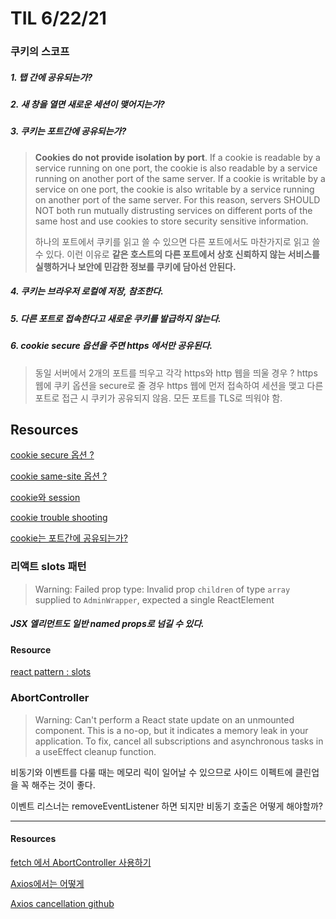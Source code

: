# TIL 6/22/21

### 쿠키의 스코프

##### 1. 탭 간에 공유되는가?

##### 2. 새 창을 열면 새로운 세션이 맺어지는가?

##### 3. 쿠키는 포트간에 공유되는가?

   > **Cookies do not provide isolation by port**. If a cookie is readable by a service running on one port, the cookie is also readable by a service running on another port of the same server. If a cookie is writable by a service on one port, the cookie is also writable by a service running on another port of the same server. For this reason, servers SHOULD NOT both run mutually distrusting services on different ports of the same host and use cookies to store security sensitive information.
   >
   > 하나의 포트에서 쿠키를 읽고 쓸 수 있으면 다른 포트에서도 마찬가지로 읽고 쓸 수 있다. 이런 이유로 **같은 호스트의 다른 포트에서 상호 신뢰하지 않는 서비스를 실행하거나 보안에 민감한 정보를 쿠키에 담아선 안된다.**

##### 4. 쿠키는 브라우저 로컬에 저장, 참조한다.

##### 5. 다른 포트로 접속한다고 새로운 쿠키를 발급하지 않는다.

##### 6. cookie secure 옵션을 주면 https 에서만 공유된다.
   >동일 서버에서 2개의 포트를 띄우고 각각 https와 http 웹을 띄울 경우 ?  https 웹에 쿠키 옵션을 secure로 줄 경우 https 웹에 먼저 접속하여 세션을 맺고 다른 포트로 접근 시 쿠키가 공유되지 않음. 모든 포트를 TLS로 띄워야 함.



## Resources

[cookie secure 옵션 ?](https://nsinc.tistory.com/121)

[cookie same-site 옵션 ?](https://www.hahwul.com/2020/01/18/samesite-lax/#section_3)

[cookie와 session](https://jeong-pro.tistory.com/80)

[cookie trouble shooting](https://medium.com/swlh/7-keys-to-the-mystery-of-a-missing-cookie-fdf22b012f09)

[cookie는 포트간에 공유되는가?](https://stackoverflow.com/questions/1612177/are-http-cookies-port-specific)



### 리액트 slots 패턴

>  Warning: Failed prop type: Invalid prop `children` of type `array` supplied to `AdminWrapper`, expected a single ReactElement

##### JSX 엘리먼트도 일반 named props로 넘길 수 있다.

#### Resource

[react pattern : slots]('https://daveceddia.com/pluggable-slots-in-react-components/')

### AbortController

> Warning: Can't perform a React state update on an unmounted component. This is a no-op, but it indicates a memory leak in your application. To fix, cancel all subscriptions and asynchronous tasks in a useEffect cleanup function.

 비동기와 이벤트를 다룰 때는 메모리 릭이  일어날 수 있으므로 사이드 이펙트에 클린업을 꼭 해주는 것이 좋다.

 이벤트 리스너는 removeEventListener 하면 되지만 비동기 호출은 어떻게 해야할까?

---

#### Resources

[fetch 에서 AbortController 사용하기]('https://dev.to/pallymore/clean-up-async-requests-in-useeffect-hooks-90h')

[Axios에서는 어떻게]('https://falsy.me/%EB%B9%84%EB%8F%99%EA%B8%B0-%EC%9A%94%EC%B2%AD-%EC%B7%A8%EC%86%8C%ED%95%98%EA%B8%B0-%EA%B7%B8%EB%A6%AC%EA%B3%A0-abortcontroller/')

[Axios cancellation github]('https://github.com/axios/axios#cancellation')

